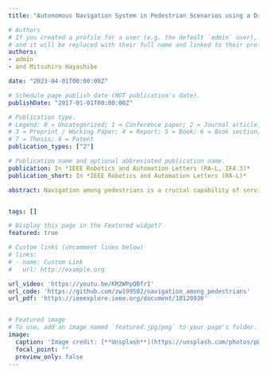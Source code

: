 ```yaml
---
title: "Autonomous Navigation System in Pedestrian Scenarios using a Dreamer based Motion Planner"

# Authors
# If you created a profile for a user (e.g. the default `admin` user), write the username (folder name) here 
# and it will be replaced with their full name and linked to their profile.
authors:
- admin
- and Mitsuhiro Hayashibe

date: "2023-04-01T00:00:00Z"

# Schedule page publish date (NOT publication's date).
publishDate: "2017-01-01T00:00:00Z"

# Publication type.
# Legend: 0 = Uncategorized; 1 = Conference paper; 2 = Journal article;
# 3 = Preprint / Working Paper; 4 = Report; 5 = Book; 6 = Book section;
# 7 = Thesis; 8 = Patent
publication_types: ["2"]

# Publication name and optional abbreviated publication name.
publication: In *IEEE Robotics and Automation Letters (RA-L, IF4.3)*
publication_short: In *IEEE Robotics and Automation Letters (RA-L)*

abstract: Navigation among pedestrians is a crucial capability of service robots; however, it is a challenge to manage time-varying environments stably. Recent deep reinforcement learning (DRL)-based approaches to crowd navigation have yielded numerous promising applications. However, they rely heavily on initial imitation learning and colossal positive datasets. Moreover, the difficulties in accurately localizing robots, detecting and tracking humans, representing and generalizing reciprocal human relationships restrict their deployment in real-world problems. We propose a Dreamer-based motion planner for collision-free navigation in diverse pedestrian scenarios. Our RL framework can completely learn from zero experience via a model-based DRL. The robot and humans are first projected onto a map, which is subsequently decoded into low-dimensional latent state. A predictive dynamic model in the latent space is jointly created to efficiently optimize the navigation policy. Additionally, we leverage the techniques of system identification, domain randomization, clustering and LiDAR SLAM for practical deployment. Simulation ablations and real implementations demonstrate that our motion planner outperforms state-of-the-art methods, and that the navigation system can be physically implemented in the real world.


tags: []

# Display this page in the Featured widget?
featured: true

# Custom links (uncomment lines below)
# links:
# - name: Custom Link
#   url: http://example.org

url_video: 'https://youtu.be/KM2WPpQBfrI'
url_code: 'https://github.com/zw199502/navigation_among_pedestrians'
url_pdf: 'https://ieeexplore.ieee.org/document/10120930'


# Featured image
# To use, add an image named `featured.jpg/png` to your page's folder. 
image:
  caption: 'Image credit: [**Unsplash**](https://unsplash.com/photos/pLCdAaMFLTE)'
  focal_point: ""
  preview_only: false
---
```





